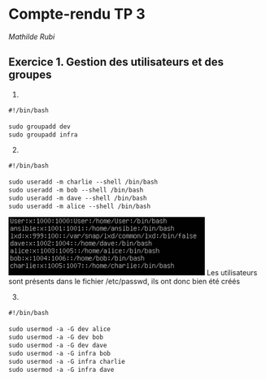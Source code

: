 # Compte-rendu TP 3
*Mathilde Rubi*

## Exercice 1. Gestion des utilisateurs et des groupes

1. 
```
#!/bin/bash

sudo groupadd dev
sudo groupadd infra

```
2. 
```
#!/bin/bash

sudo useradd -m charlie --shell /bin/bash
sudo useradd -m bob --shell /bin/bash
sudo useradd -m dave --shell /bin/bash
sudo useradd -m alice --shell /bin/bash

```
![image1](image/image1.png)
Les utilisateurs sont présents dans le fichier /etc/passwd, ils ont donc bien été créés

3. 
```
#!/bin/bash

sudo usermod -a -G dev alice
sudo usermod -a -G dev bob
sudo usermod -a -G dev dave
sudo usermod -a -G infra bob
sudo usermod -a -G infra charlie
sudo usermod -a -G infra dave
```
